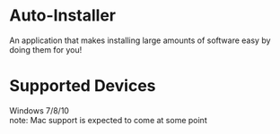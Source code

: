 # Auto-Installer
An application that makes installing large amounts of software easy by doing them for you!

# Supported Devices
Windows 7/8/10
<br/>
note: Mac support is expected to come at some point
